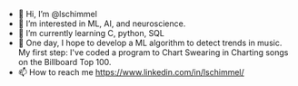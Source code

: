 - 👋 Hi, I’m @lschimmel
- 👀 I’m interested in ML, AI, and neuroscience.
- 🌱 I’m currently learning C, python, SQL
- 💞️ One day, I hope to develop a ML algorithm to detect trends in music. My first step: I've coded a program to Chart Swearing in Charting songs on the Billboard Top 100.
- 📫 How to reach me https://www.linkedin.com/in/lschimmel/

<!---
lschimmel/lschimmel is a ✨ special ✨ repository because its `README.md` (this file) appears on your GitHub profile.
You can click the Preview link to take a look at your changes.
--->
